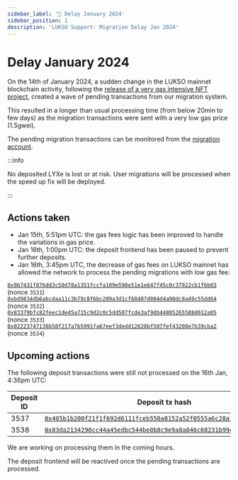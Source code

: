 ```yaml
---
sidebar_label: '🐌 Delay January 2024'
sidebar_position: 1
description: 'LUKSO Support: Migration Delay Jan 2024'
---
```


# Delay January 2024

On the 14th of January 2024, a sudden change in the LUKSO mainnet blockchain activity, following the [release of a very gas intensive NFT project](https://twitter.com/feindura/status/1746262322950083047), created a wave of pending transactions from our migration system.

This resulted in a longer than usual processing time (from below 20min to few days) as the migration transactions were sent with a very low gas price (1.5gwei).

The pending migration transactions can be monitored from the [migration account](https://explorer.execution.mainnet.lukso.network/address/0xc125fc4f3295dc891e909c56ad7ceb494e9f9644).

:::info

No deposited LYXe is lost or at risk. User migrations will be processed when the speed up fix will be deployed.

:::

## Actions taken

- Jan 15th, 5:51pm UTC: the gas fees logic has been improved to handle the variations in gas price.
- Jan 16th, 1:00pm UTC: the deposit frontend has been paused to prevent further deposits.
- Jan 16th, 3:45pm UTC, the decrease of gas fees on LUKSO mainnet has allowed the network to process the pending migrations with low gas fee:

[`0x9b7431f876dd3c50d78a1351fccfa109e590e51e1e647f45c0c37922cb1f6b03`](https://explorer.execution.mainnet.lukso.network/tx/0x9b7431f876dd3c50d78a1351fccfa109e590e51e1e647f45c0c37922cb1f6b03) (nonce `3531`)
[`0xbd9834db6abcdaa11c3b79c8f6bc209a3d1cf68407d084d4a90dc8a49c55dd64`](https://explorer.execution.mainnet.lukso.network/tx/0xbd9834db6abcdaa11c3b79c8f6bc209a3d1cf68407d084d4a90dc8a49c55dd64) (nonce `3532`)
[`0x83379bfc82feec1de45a715c9d2c0c5dd507fcde3af9db44805265588d012a05`](https://explorer.execution.mainnet.lukso.network/tx/0x83379bfc82feec1de45a715c9d2c0c5dd507fcde3af9db44805265588d012a05) (nonce `3533`)
[`0x02223747136b50f217a7b5991fa67eef3dedd12628bf507fef43208e7b39cba2`](https://explorer.execution.mainnet.lukso.network/tx/0x02223747136b50f217a7b5991fa67eef3dedd12628bf507fef43208e7b39cba2) (nonce `3534`)

## Upcoming actions

The following deposit transactions were still not processed on the 16th Jan, 4:36pm UTC:

| Deposit ID | Deposit tx hash                                                                                                                                                    |
| ---------- | ------------------------------------------------------------------------------------------------------------------------------------------------------------------ |
| 3537       | [`0x405b1b200f21f1f692d6111fceb550a8152a52f0555a6c28a11a379748c24220`](https://etherscan.io/tx/0x405b1b200f21f1f692d6111fceb550a8152a52f0555a6c28a11a379748c24220) |
| 3538       | [`0x83da2134290cc44a45edbc544be0b8c9e9a8a846c68231b99e7c79e89b1dc568`](https://etherscan.io/tx/0x83da2134290cc44a45edbc544be0b8c9e9a8a846c68231b99e7c79e89b1dc568) |

We are working on processing them in the coming hours.

The deposit frontend will be reactived once the pending transactions are processed.
